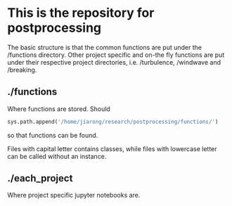# This is the repository for postprocessing

The basic structure is that the common functions are put under the /functions directory. Other project specific and on-the fly functions are put under their respective project directories, i.e. /turbulence, /windwave and /breaking.

## ./functions
Where functions are stored. Should 
```python
sys.path.append('/home/jiarong/research/postprocessing/functions/')
```
so that functions can be found. 

Files with capital letter contains classes, while files with lowercase letter can be called without an instance.

## ./each_project
Where project specific jupyter notebooks are.